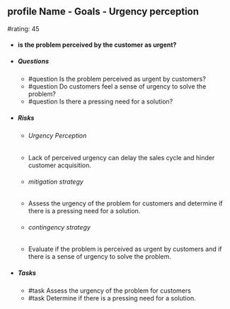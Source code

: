## profile Name - Goals - Urgency perception
#rating: 45
- #### is the problem perceived by the customer as urgent?
- ##### Questions
  - #question Is the problem perceived as urgent by customers?
  - #question Do customers feel a sense of urgency to solve the problem?
  - #question Is there a pressing need for a solution?
- ##### Risks

  - ###### Urgency Perception
  - Lack of perceived urgency can delay the sales cycle and hinder customer acquisition.
  - ###### mitigation strategy
  - Assess the urgency of the problem for customers and determine if there is a pressing need for a solution.
  - ###### contingency strategy
  - Evaluate if the problem is perceived as urgent by customers and if there is a sense of urgency to solve the problem.
- ##### Tasks
  - #task Assess the urgency of the problem for customers
  - #task  Determine if there is a pressing need for a solution.



